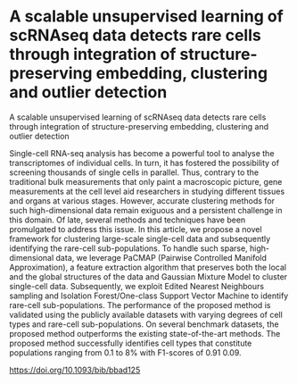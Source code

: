 # A scalable unsupervised learning of scRNAseq data detects rare cells through integration of structure-preserving embedding, clustering and outlier detection
A scalable unsupervised learning of scRNAseq data detects rare cells through integration of structure-preserving embedding, clustering and outlier detection

Single-cell RNA-seq analysis has become a powerful tool to analyse the transcriptomes of individual cells. In turn, it has fostered the possibility of screening thousands of single cells in parallel. Thus, contrary to the traditional bulk measurements that only paint a macroscopic picture, gene measurements at the cell level aid researchers in studying different tissues and organs at various stages. However, accurate clustering methods for such high-dimensional data remain exiguous and a persistent challenge in this domain. Of late, several methods and techniques have been promulgated to address this issue. In this article, we propose a novel framework for clustering large-scale single-cell data and subsequently identifying the rare-cell sub-populations. To handle such sparse, high-dimensional data, we leverage PaCMAP (Pairwise Controlled Manifold Approximation), a feature extraction algorithm that preserves both the local and the global structures of the data and Gaussian Mixture Model to cluster single-cell data. Subsequently, we exploit Edited Nearest Neighbours sampling and Isolation Forest/One-class Support Vector Machine to identify rare-cell sub-populations. The performance of the proposed method is validated using the publicly available datasets with varying degrees of cell types and rare-cell sub-populations. On several benchmark datasets, the proposed method outperforms the existing state-of-the-art methods. The proposed method successfully identifies cell types that constitute populations ranging from 0.1 to 8% with F1-scores of 0.91 0.09.

https://doi.org/10.1093/bib/bbad125
